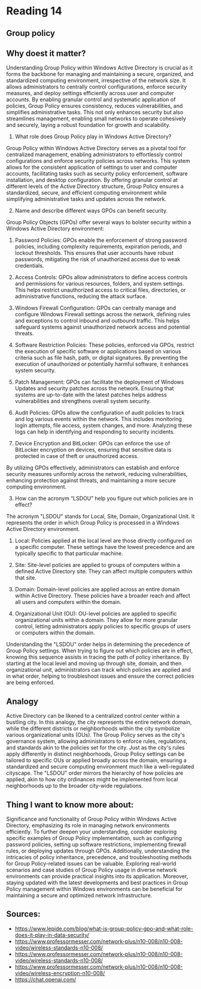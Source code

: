 # Reading 14
## Group policy
## Why doest it matter?


Understanding Group Policy within Windows Active Directory is crucial as it forms the backbone for managing and maintaining a secure, organized, and standardized computing environment, irrespective of the network size. It allows administrators to centrally control configurations, enforce security measures, and deploy settings efficiently across user and computer accounts. By enabling granular control and systematic application of policies, Group Policy ensures consistency, reduces vulnerabilities, and simplifies administrative tasks. This not only enhances security but also streamlines management, enabling small networks to operate cohesively and securely, laying a robust foundation for growth and scalability.

1. What role does Group Policy play in Windows Active Directory?


Group Policy within Windows Active Directory serves as a pivotal tool for centralized management, enabling administrators to effortlessly control configurations and enforce security policies across networks. This system allows for the consistent application of settings to user and computer accounts, facilitating tasks such as security policy enforcement, software installation, and desktop configuration. By offering granular control at different levels of the Active Directory structure, Group Policy ensures a standardized, secure, and efficient computing environment while simplifying administrative tasks and updates across the network.

2. Name and describe different ways GPOs can benefit security.


Group Policy Objects (GPOs) offer several ways to bolster security within a Windows Active Directory environment:

1. Password Policies: GPOs enable the enforcement of strong password policies, including complexity requirements, expiration periods, and lockout thresholds. This ensures that user accounts have robust passwords, mitigating the risk of unauthorized access due to weak credentials.

2. Access Controls: GPOs allow administrators to define access controls and permissions for various resources, folders, and system settings. This helps restrict unauthorized access to critical files, directories, or administrative functions, reducing the attack surface.

3. Windows Firewall Configuration: GPOs can centrally manage and configure Windows Firewall settings across the network, defining rules and exceptions to control inbound and outbound traffic. This helps safeguard systems against unauthorized network access and potential threats.

4. Software Restriction Policies: These policies, enforced via GPOs, restrict the execution of specific software or applications based on various criteria such as file hash, path, or digital signatures. By preventing the execution of unauthorized or potentially harmful software, it enhances system security.

5. Patch Management: GPOs can facilitate the deployment of Windows Updates and security patches across the network. Ensuring that systems are up-to-date with the latest patches helps address vulnerabilities and strengthens overall system security.

6. Audit Policies: GPOs allow the configuration of audit policies to track and log various events within the network. This includes monitoring login attempts, file access, system changes, and more. Analyzing these logs can help in identifying and responding to security incidents.

7. Device Encryption and BitLocker: GPOs can enforce the use of BitLocker encryption on devices, ensuring that sensitive data is protected in case of theft or unauthorized access.

By utilizing GPOs effectively, administrators can establish and enforce security measures uniformly across the network, reducing vulnerabilities, enhancing protection against threats, and maintaining a more secure computing environment.

3. How can the acronym “LSDOU” help you figure out which policies are in effect?


The acronym "LSDOU" stands for Local, Site, Domain, Organizational Unit. It represents the order in which Group Policy is processed in a Windows Active Directory environment.

1. Local: Policies applied at the local level are those directly configured on a specific computer. These settings have the lowest precedence and are typically specific to that particular machine.

2. Site: Site-level policies are applied to groups of computers within a defined Active Directory site. They can affect multiple computers within that site.

3. Domain: Domain-level policies are applied across an entire domain within Active Directory. These policies have a broader reach and affect all users and computers within the domain.

4. Organizational Unit (OU): OU-level policies are applied to specific organizational units within a domain. They allow for more granular control, letting administrators apply policies to specific groups of users or computers within the domain.

Understanding the "LSDOU" order helps in determining the precedence of Group Policy settings. When trying to figure out which policies are in effect, knowing this sequence assists in tracing the path of policy inheritance. By starting at the local level and moving up through site, domain, and then organizational unit, administrators can track which policies are applied and in what order, helping to troubleshoot issues and ensure the correct policies are being enforced.

## Analogy

Active Directory can be likened to a centralized control center within a bustling city. In this analogy, the city represents the entire network domain, while the different districts or neighborhoods within the city symbolize various organizational units (OUs). The Group Policy serves as the city's governance system, allowing administrators to enforce rules, regulations, and standards akin to the policies set for the city. Just as the city's rules apply differently in distinct neighborhoods, Group Policy settings can be tailored to specific OUs or applied broadly across the domain, ensuring a standardized and secure computing environment much like a well-regulated cityscape. The "LSDOU" order mirrors the hierarchy of how policies are applied, akin to how city ordinances might be implemented from local neighborhoods up to the broader city-wide regulations.

## Thing I want to know more about:


Significance and functionality of Group Policy within Windows Active Directory, emphasizing its role in managing network environments efficiently. To further deepen your understanding, consider exploring specific examples of Group Policy implementation, such as configuring password policies, setting up software restrictions, implementing firewall rules, or deploying updates through GPOs. Additionally, understanding the intricacies of policy inheritance, precedence, and troubleshooting methods for Group Policy-related issues can be valuable. Exploring real-world scenarios and case studies of Group Policy usage in diverse network environments can provide practical insights into its application. Moreover, staying updated with the latest developments and best practices in Group Policy management within Windows environments can be beneficial for maintaining a secure and optimized network infrastructure.

## Sources:
- https://www.lepide.com/blog/what-is-group-policy-gpo-and-what-role-does-it-play-in-data-security/
- https://www.professormesser.com/network-plus/n10-008/n10-008-video/wireless-standards-n10-008/
- https://www.professormesser.com/network-plus/n10-008/n10-008-video/wireless-standards-n10-008/
- https://www.professormesser.com/network-plus/n10-008/n10-008-video/wireless-encryption-n10-008/
- https://chat.openai.com/
